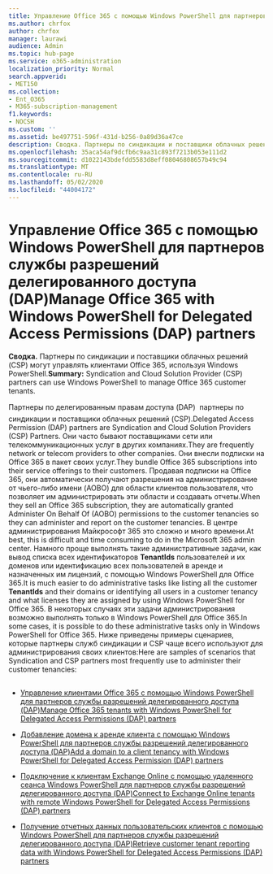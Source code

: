 ```yaml
---
title: Управление Office 365 с помощью Windows PowerShell для партнеров службы разрешений делегированного доступа (DAP)
ms.author: chrfox
author: chrfox
manager: laurawi
audience: Admin
ms.topic: hub-page
ms.service: o365-administration
localization_priority: Normal
search.appverid:
- MET150
ms.collection:
- Ent_O365
- M365-subscription-management
f1.keywords:
- NOCSH
ms.custom: ''
ms.assetid: be497751-596f-431d-b256-0a89d36a47ce
description: Сводка. Партнеры по синдикации и поставщики облачных решений (CSP) может использовать Windows PowerShell для управления пользовательскими клиентами Office 365.
ms.openlocfilehash: 35aca54af9dcfb6c9aa31c893f7213b053e111d2
ms.sourcegitcommit: d1022143bdefdd5583d8eff08046808657b49c94
ms.translationtype: MT
ms.contentlocale: ru-RU
ms.lasthandoff: 05/02/2020
ms.locfileid: "44004172"
---
```

# <a name="manage-office-365-with-windows-powershell-for-delegated-access-permissions-dap-partners"></a><span data-ttu-id="f6604-103">Управление Office 365 с помощью Windows PowerShell для партнеров службы разрешений делегированного доступа (DAP)</span><span class="sxs-lookup"><span data-stu-id="f6604-103">Manage Office 365 with Windows PowerShell for Delegated Access Permissions (DAP) partners</span></span>

 <span data-ttu-id="f6604-104">**Сводка.** Партнеры по синдикации и поставщики облачных решений (CSP) могут управлять клиентами Office 365, используя Windows PowerShell.</span><span class="sxs-lookup"><span data-stu-id="f6604-104">**Summary:** Syndication and Cloud Solution Provider (CSP) partners can use Windows PowerShell to manage Office 365 customer tenants.</span></span>
  
<span data-ttu-id="f6604-105">Партнеры по делегированным правам доступа (DAP)  партнеры по синдикации и поставщики облачных решений (CSP).</span><span class="sxs-lookup"><span data-stu-id="f6604-105">Delegated Access Permission (DAP) partners are Syndication and Cloud Solution Providers (CSP) Partners.</span></span> <span data-ttu-id="f6604-106">Они часто бывают поставщиками сети или телекоммуникационных услуг в других компаниях.</span><span class="sxs-lookup"><span data-stu-id="f6604-106">They are frequently network or telecom providers to other companies.</span></span> <span data-ttu-id="f6604-107">Они внесли подписки на Office 365 в пакет своих услуг.</span><span class="sxs-lookup"><span data-stu-id="f6604-107">They bundle Office 365 subscriptions into their service offerings to their customers.</span></span> <span data-ttu-id="f6604-108">Продавая подписки на Office 365, они автоматически получают разрешения на администрирование от чьего-либо имени (AOBO) для области клиентов пользователя, что позволяет им администрировать эти области и создавать отчеты.</span><span class="sxs-lookup"><span data-stu-id="f6604-108">When they sell an Office 365 subscription, they are automatically granted Administer On Behalf Of (AOBO) permissions to the customer tenancies so they can administer and report on the customer tenancies.</span></span> <span data-ttu-id="f6604-109">В центре администрирования Майкрософт 365 это сложно и много времени.</span><span class="sxs-lookup"><span data-stu-id="f6604-109">At best, this is difficult and time consuming to do in the Microsoft 365 admin center.</span></span> <span data-ttu-id="f6604-110">Намного проще выполнять такие административные задачи, как вывод списка всех идентификаторов **TenantIds** пользователей и их доменов или идентификацию всех пользователей в аренде и назначенных им лицензий, с помощью Windows PowerShell для Office 365.</span><span class="sxs-lookup"><span data-stu-id="f6604-110">It is much easier to do administrative tasks like listing all the customer **TenantIds** and their domains or identifying all users in a customer tenancy and what licenses they are assigned by using Windows PowerShell for Office 365.</span></span> <span data-ttu-id="f6604-111">В некоторых случаях эти задачи администрирования возможно выполнять только в Windows PowerShell для Office 365.</span><span class="sxs-lookup"><span data-stu-id="f6604-111">In some cases, it is possible to do these administrative tasks only in Windows PowerShell for Office 365.</span></span> <span data-ttu-id="f6604-112">Ниже приведены примеры сценариев, которые партнеры служб синдикации и CSP чаще всего используют для администрирования своих клиентов:</span><span class="sxs-lookup"><span data-stu-id="f6604-112">Here are samples of scenarios that Syndication and CSP partners most frequently use to administer their customer tenancies:</span></span>
  
## 

- [<span data-ttu-id="f6604-113">Управление клиентами Office 365 с помощью Windows PowerShell для партнеров службы разрешений делегированного доступа (DAP)</span><span class="sxs-lookup"><span data-stu-id="f6604-113">Manage Office 365 tenants with Windows PowerShell for Delegated Access Permissions (DAP) partners</span></span>](manage-office-365-tenants-with-windows-powershell-for-delegated-access-permissio.md)
    
- [<span data-ttu-id="f6604-114">Добавление домена к аренде клиента с помощью Windows PowerShell для партнеров службы разрешений делегированного доступа (DAP)</span><span class="sxs-lookup"><span data-stu-id="f6604-114">Add a domain to a client tenancy with Windows PowerShell for Delegated Access Permission (DAP) partners</span></span>](add-a-domain-to-a-client-tenancy-with-windows-powershell-for-delegated-access-pe.md)
    
- [<span data-ttu-id="f6604-115">Подключение к клиентам Exchange Online с помощью удаленного сеанса Windows PowerShell для партнеров службы разрешений делегированного доступа (DAP)</span><span class="sxs-lookup"><span data-stu-id="f6604-115">Connect to Exchange Online tenants with remote Windows PowerShell for Delegated Access Permissions (DAP) partners</span></span>](connect-to-exchange-online-tenants-with-remote-windows-powershell-for-delegated.md)
    
- [<span data-ttu-id="f6604-116">Получение отчетных данных пользовательских клиентов с помощью Windows PowerShell для партнеров службы разрешений делегированного доступа (DAP)</span><span class="sxs-lookup"><span data-stu-id="f6604-116">Retrieve customer tenant reporting data with Windows PowerShell for Delegated Access Permissions (DAP) partners</span></span>](retrieve-customer-tenant-reporting-data-with-windows-powershell-for-delegated-ac.md)
    

    

